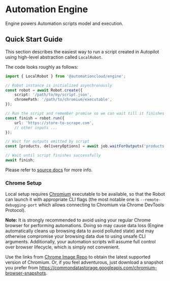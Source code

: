 # Automation Engine

Engine powers Automation scripts model and execution.

## Quick Start Guide

This section describes the easiest way to run a script created in Autopilot using high-level abstraction called `LocalRobot`.

The code looks roughly as follows:

```ts
import { LocalRobot } from '@automationcloud/engine';

// Robot instance is initialized asynchronously
const robot = await Robot.create({
    script: '/path/to/my/script.json',
    chromePath: '/path/to/chromium/executable',
});

// Run the script and remember promise so we can wait till it finishes
const finish = robot.run({
    url: 'https://store-to-scrape.com',
    // other inputs ...
});

// Wait for outputs emitted by script
const [products, deliveryOptions] = await job.waitForOutputs('products', 'deliveryOptions');

// Wait until script finishes successfully
await finish;
```

Please refer to [source docs](src/main/robot/local-robot.ts) for more info.

### Chrome Setup

Local setup requires [Chromium](https://www.chromium.org/) executable to be available, so that the Robot can launch it with appropriate CLI flags (the most notable one is `--remote-debugging-port` which allows connecting to Chromium via Chrome DevTools Protocol).

**Note:** It is strongly recommended to avoid using your regular Chrome browser for performing automations. Doing so may cause data loss (Engine automatically cleans up browsing data to avoid polluted state) and may otherwise compromise your browsing data due to using unsafe CLI arguments. Additionally, your automation scripts will assume full control over browser lifecycle, which is simply not convenient.

Use the links from [Chrome Image Repo](https://github.com/automationcloud/chrome-image) to obtain the latest supported version of Chromium. Or, if you feel adventurous, just download a snapshot you prefer from https://commondatastorage.googleapis.com/chromium-browser-snapshots.
